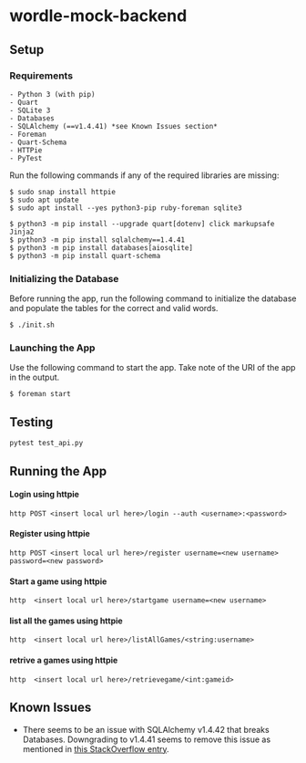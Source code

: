 # wordle-mock-backend

## Setup
### Requirements
    - Python 3 (with pip)
    - Quart
    - SQLite 3
    - Databases
    - SQLAlchemy (==v1.4.41) *see Known Issues section*
    - Foreman
    - Quart-Schema
    - HTTPie
    - PyTest

Run the following commands if any of the required libraries are missing:
```
$ sudo snap install httpie
$ sudo apt update
$ sudo apt install --yes python3-pip ruby-foreman sqlite3

$ python3 -m pip install --upgrade quart[dotenv] click markupsafe Jinja2
$ python3 -m pip install sqlalchemy==1.4.41
$ python3 -m pip install databases[aiosqlite]
$ python3 -m pip install quart-schema
```

### Initializing the Database
Before running the app, run the following command to initialize the database and populate the tables for the correct and valid words.
```
$ ./init.sh
```

### Launching the App
Use the following command to start the app. Take note of the URI of the app in the output.
```
$ foreman start
```



## Testing

```
pytest test_api.py
```

## Running the App

#### Login using httpie
```
http POST <insert local url here>/login --auth <username>:<password>
```

#### Register using httpie
```
http POST <insert local url here>/register username=<new username> password=<new password>
```

#### Start a game using httpie
```
http  <insert local url here>/startgame username=<new username>
```

#### list all the games using httpie
```
http  <insert local url here>/listAllGames/<string:username>
```

#### retrive a games using httpie
```
http  <insert local url here>/retrievegame/<int:gameid>
```



## Known Issues

- There seems to be an issue with SQLAlchemy v1.4.42 that breaks Databases. Downgrading to v1.4.41 seems to remove this issue as mentioned in [this StackOverflow entry](https://stackoverflow.com/questions/74089620/python-databases-library-cant-fetch-all-from-mysql-database).